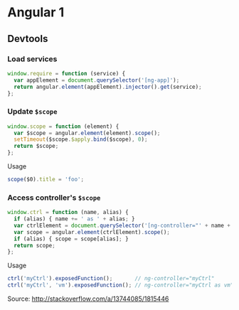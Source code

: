 Angular 1
=========

Devtools
--------

### Load services

```js
window.require = function (service) {
  var appElement = document.querySelector('[ng-app]');
  return angular.element(appElement).injector().get(service);
};
```

### Update `$scope`

```js
window.scope = function (element) {
  var $scope = angular.element(element).scope();
  setTimeout($scope.$apply.bind($scope), 0);
  return $scope;
};
```

Usage

```js
scope($0).title = 'foo';
```

### Access controller's `$scope`

```js
window.ctrl = function (name, alias) {
  if (alias) { name += ' as ' + alias; }
  var ctrlElement = document.querySelector('[ng-controller="' + name + '"]');
  var scope = angular.element(ctrlElement).scope();
  if (alias) { scope = scope[alias]; }
  return scope;
};
```

Usage

```js
ctrl('myCtrl').exposedFunction();       // ng-controller="myCtrl"
ctrl('myCtrl', 'vm').exposedFunction(); // ng-controller="myCtrl as vm"
```

Source: <http://stackoverflow.com/a/13744085/1815446>
